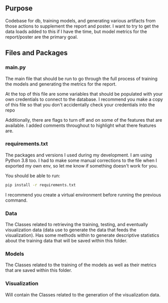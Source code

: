 ## Purpose

Codebase for db, training models, and 
generating various artifacts from those actions to supplement the report and
poster. 
I want to try to get the data loads added to this if I have the time, but model
metrics for the report/poster are the primary goal.

## Files and Packages

### main.py
The main file that should be run to go through the full process of training the
models and generating the metrics for the report.

At the top of this file are some variables that should be populated with your
own credentials to connect to the database. I recommend you make a copy of this
file so that you don't accidentally check your credentials into the repo

Additionally, there are flags to turn off and on some of the features that are 
available. I added comments throughout to highlight what there features are.

### requirements.txt
The packages and versions I used during my development. I am using Python 3.8 
too. I had to make some manual corrections to the file when I exported my own
env, so let me know if something doesn't work for you.

You should be able to run:

```bash
pip install -r requirements.txt
``` 

I recommend you create a virtual environment before running the previous 
command. 

### Data
The Classes related to retrieving the training, testing, and eventually 
visualization data (data use to generate the data that feeds the 
visualization). Has some methods within to generate descriptive statistics
about the training data that will be saved within this folder.

### Models
The Classes related to the training of the models as well as their metrics
that are saved within this folder.

### Visualization
Will contain the Classes related to the generation of the visualization data.